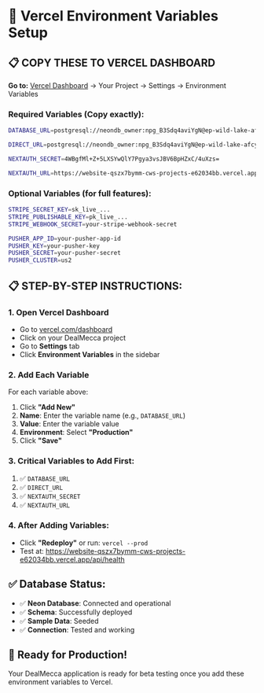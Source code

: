 # 🔐 Vercel Environment Variables Setup

## 📋 COPY THESE TO VERCEL DASHBOARD

**Go to:** [Vercel Dashboard](https://vercel.com/dashboard) → Your Project → Settings → Environment Variables

### Required Variables (Copy exactly):

```bash
DATABASE_URL=postgresql://neondb_owner:npg_B3Sdq4aviYgN@ep-wild-lake-afcy495t-pooler.c-2.us-west-2.aws.neon.tech/neondb?sslmode=require&channel_binding=require

DIRECT_URL=postgresql://neondb_owner:npg_B3Sdq4aviYgN@ep-wild-lake-afcy495t-pooler.c-2.us-west-2.aws.neon.tech/neondb?sslmode=require&channel_binding=require

NEXTAUTH_SECRET=4WBgfMl+Z+5LXSYwQlY7Pgya3vsJBV6BpHZxC/4uXzs=

NEXTAUTH_URL=https://website-qszx7bymm-cws-projects-e62034bb.vercel.app
```

### Optional Variables (for full features):

```bash
STRIPE_SECRET_KEY=sk_live_...
STRIPE_PUBLISHABLE_KEY=pk_live_...
STRIPE_WEBHOOK_SECRET=your-stripe-webhook-secret

PUSHER_APP_ID=your-pusher-app-id
PUSHER_KEY=your-pusher-key
PUSHER_SECRET=your-pusher-secret
PUSHER_CLUSTER=us2
```

## 📋 STEP-BY-STEP INSTRUCTIONS:

### 1. Open Vercel Dashboard
- Go to [vercel.com/dashboard](https://vercel.com/dashboard)
- Click on your DealMecca project
- Go to **Settings** tab
- Click **Environment Variables** in the sidebar

### 2. Add Each Variable
For each variable above:
1. Click **"Add New"**
2. **Name**: Enter the variable name (e.g., `DATABASE_URL`)
3. **Value**: Enter the variable value
4. **Environment**: Select **"Production"**
5. Click **"Save"**

### 3. Critical Variables to Add First:
1. ✅ `DATABASE_URL` 
2. ✅ `DIRECT_URL`
3. ✅ `NEXTAUTH_SECRET`
4. ✅ `NEXTAUTH_URL`

### 4. After Adding Variables:
- Click **"Redeploy"** or run: `vercel --prod`
- Test at: https://website-qszx7bymm-cws-projects-e62034bb.vercel.app/api/health

## ✅ Database Status:
- ✅ **Neon Database**: Connected and operational
- ✅ **Schema**: Successfully deployed
- ✅ **Sample Data**: Seeded
- ✅ **Connection**: Tested and working

## 🚀 Ready for Production!

Your DealMecca application is ready for beta testing once you add these environment variables to Vercel. 
